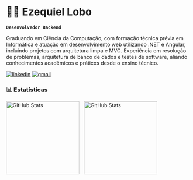 # 👨‍💻 Ezequiel Lobo

**`Desenvolvedor Backend`**

Graduando em Ciência da Computação, com formação técnica prévia em
Informática e atuação em desenvolvimento web utilizando .NET e Angular,
incluindo projetos com arquitetura limpa e MVC.  Experiência em
resolução de problemas, arquitetura de banco de dados e testes de
software, aliando conhecimentos acadêmicos e práticos desde o ensino
técnico.

[![linkedin](https://img.shields.io/badge/LinkedIn-0077B5?style=for-the-badge&logo=linkedin&logoColor=white)](https://www.linkedin.com/in/ezequiel-lobo-a1336b326/)
[![gmail](https://img.shields.io/badge/Gmail-D14836?style=for-the-badge&logo=gmail&logoColor=white)](https://mail.google.com/mail/u/?authuser=ezeklobo.dev@gmail.com)

### 📊 Estatísticas

<p>
  <img 
    align="left" 
    alt="GitHub Stats" 
    height="200" 
    style="padding-right: 10px;" 
    src="https://github-readme-stats.vercel.app/api?username=Ezeklobo&show_icons=true&theme=tokyonight&include_all_commits=true&locale=pt-br" 
  />

<img 
      align="left" 
      alt="GitHub Stats" 
      height="200" 
      src="https://github-readme-stats.vercel.app/api/top-langs/?username=Ezeklobo&theme=tokyonight&layout=compact&custom_title=Tecnologias&langs_count=9" 
  />